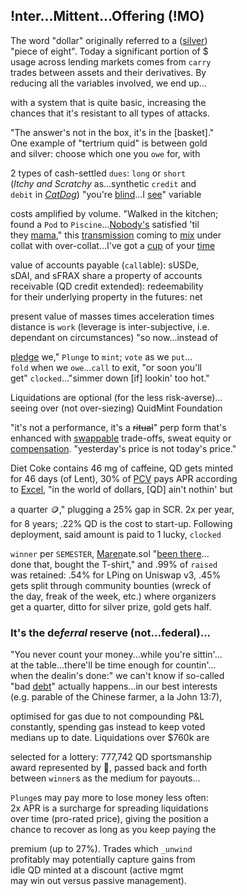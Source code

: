 
## !nter...Mittent...Offering (!MO) 

The word "dollar" originally referred to a ([silver](https://www.zerohedge.com/markets/why-powerful-silver-bull-market-may-be-ahead))  
"piece of eight". Today a significant portion of $  
usage across lending markets comes from `carry`  
trades between assets and their derivatives. By  
reducing all the variables involved, we end up...

with a system that is quite basic, increasing the   
chances that it's resistant to all types of attacks.  

"The answer's not in the box, it's in the [basket]."     
One example of "tertrium quid" is between gold  
and silver: choose which one you `owe` for, with

2 types of cash-settled `dues`: `long` or `short`  
(*Itchy and Scratchy* as...synthetic `credit`  and  
 `debit` in [*CatDog*](https://x.com/QuidMint/status/1786703126470222054)) "you're [blind](https://www.investopedia.com/terms/b/blind-entry.asp)...I [see](https://docs.google.com/document/d/1fD1_rP8GonSUHyRXENDudlzBkkTcAsN7L9IiTrxEuAY/edit)" variable  
 
costs amplified by volume. "Walked in the kitchen;  
found a `Pod` to `Piscine`...[Nobody's](https://x.com/QuidMint/status/1788581681693106680) satisfied 'til  
they [mama]()," this [transmission](https://en.wikipedia.org/wiki/Intercarrier_method) coming to [mix](https://youtu.be/ndQM3kVb06I) under  
collat with over-collat...I've got a [cup](https://www.youtube.com/clip/UgkxD0PZbIFBnRlmN6JwqGfKBOTw_OR7j1u4) of your [time](https://www.youtube.com/clip/UgkxIOebF-ScgdWWR7Flp__iDVeG4L22y-PK)  

value of accounts payable (`call`able): sUSDe,  
sDAI, and sFRAX share a property of accounts  
receivable (QD credit extended): redeemability  
for their underlying property in the futures: net  

present value of masses times acceleration times  
distance is `work` (leverage is inter-subjective, i.e.  
dependant on circumstances)  "so now...instead of  

[pledge](https://www.investopedia.com/terms/p/pldgedasset.asp) we," `Plunge` to `mint`; `vote` as we `put`...  
`fold` when we `owe`...`call` to exit, "or soon you'll  
get" `clocked`..."simmer down [if] lookin' too hot."  

Liquidations are optional (for the less risk-averse)...  
seeing over (not over-siezing) QuidMint Foundation  

"it's not a performance, it's a ~~ritual~~" perp form that's  
enhanced with [swappable](https://twitter.com/guil_lambert/status/1772423853316219051) trade-offs, sweat equity or  
[compensation](https://www.tabers.com/tabersonline/view/Tabers-Dictionary/730522/all/compensation). "yesterday's price is not today's  price."  

Diet Coke contains 46 mg of caffeine, QD gets minted  
for 46 days (of Lent), 30% of [PCV](https://gist.github.com/0xngmi/c92ce3fce377a0e72c1e90052db98bf1?permalink_comment_id=5071272#gistcomment-5071272) pays APR  according  
to [Excel](https://docs.google.com/spreadsheets/d/1uBG8jJGNCgQArKm4FlcmNuXb1cspG6-PRcDoFaRvQws/), "in the world of dollars, [QD] ain't nothin' but  

a quarter 🪙," plugging  a 25% gap in SCR. 2x per year,  
for 8 years; .22% QD is the cost to start-up. Following  
deployment, said amount is paid to 1 lucky, `clocked` 

`winner` per `SEMESTER`, [Maren](https://youtube.com/clip/UgkxqTN7HrgUTmngIZrZqfEFUQaI7GM3ZuTo)ate.sol "[been there]((https://mirror.xyz/quid.eth/LZ4pS8tVAAkZVSYqJWoihs19cdMhgWESsLr9dIhvL40))...  
done that, bought the T-shirt," and .99% of `raised`  
was retained: .54% for LPing on Uniswap v3, .45%    
gets split through community bounties (wreck of  
the day, freak of the week, etc.) where organizers  
get a quarter, ditto for silver prize, gold gets half.

### It's the  de*ferral* reserve (not...federal)...  
"You never count your money...while you're sittin'...  
at the table...there'll be time enough for countin'...  
when the dealin's done:" we can't know if so-called  
"bad [debt](https://x.com/QuidMint/status/1788634658931908915)" actually happens...in our best interests  
(e.g. parable of the Chinese farmer, a la John 13:7),   

optimised for gas due to not compounding P&L  
constantly, spending gas instead to keep voted  
medians up to date. Liquidations over $760k are

selected for a lottery: 777,742 QD sportsmanship  
award represented by 👕, passed back and forth  
between `winner`s as the medium for  payouts...

`Plunge`s may pay more to lose money less often:  
2x APR is a surcharge for spreading liquidations  
over time (pro-rated price), giving the position a  
chance to recover as long as you keep paying the  

premium (up to 27%). Trades which `_unwind`  
profitably may potentially capture gains from  
idle QD minted at a discount (active mgmt  
may win out versus passive management).

